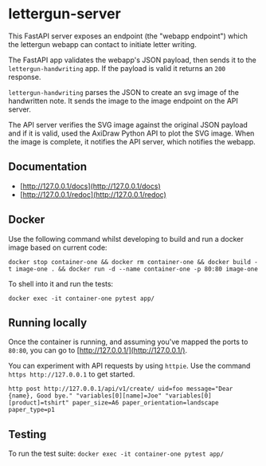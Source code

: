 # lettergun-server

This FastAPI server exposes an endpoint (the "webapp endpoint") which the
lettergun webapp can contact to initiate letter writing.

The FastAPI app validates the webapp's JSON payload, then sends it to
the `lettergun-handwriting` app. If the payload is valid it returns an `200` response.

`lettergun-handwriting` parses the JSON to create an svg image of the
handwritten note. It sends the image to the image endpoint on the API
server.

The API server verifies the SVG image against the original JSON payload and if
it is valid, used the AxiDraw Python API to plot the SVG image. When the image
is complete, it notifies the API server, which notifies the webapp.

## Documentation

- [http://127.0.0.1/docs](http://127.0.0.1/docs)
- [http://127.0.0.1/redoc](http://127.0.0.1/redoc)


## Docker

Use the following command whilst developing to build and run a docker image
based on current code:

`docker stop container-one && docker rm container-one && docker build -t
image-one . && docker run -d --name container-one -p 80:80 image-one`

To shell into it and run the tests:

`docker exec -it container-one pytest app/`

## Running locally

Once the container is running, and assuming you've mapped the ports to `80:80`,
you can go to [http://127.0.0.1/](http://127.0.0.1/).

You can experiment with API requests by using `httpie`. Use the command `https
http://127.0.0.1` to get started. 

`http post http://127.0.0.1/api/v1/create/ uid=foo message="Dear {name}, Good bye." "variables[0][name]=Joe" "variables[0][product]=tshirt" paper_size=A6 paper_orientation=landscape paper_type=p1`

## Testing

To run the test suite: `docker exec -it container-one pytest app/`
